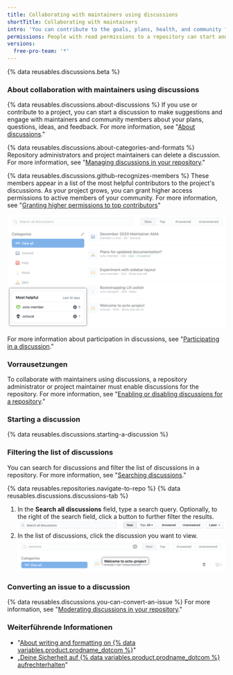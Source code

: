 ```yaml
---
title: Collaborating with maintainers using discussions
shortTitle: Collaborating with maintainers
intro: 'You can contribute to the goals, plans, health, and community for a project on {% data variables.product.product_name %} by communicating with the maintainers of the project in a discussion.'
permissions: People with read permissions to a repository can start and participate in discussions in the repository.
versions:
  free-pro-team: '*'
---
```


{% data reusables.discussions.beta %}

### About collaboration with maintainers using discussions

{% data reusables.discussions.about-discussions %} If you use or contribute to a project, you can start a discussion to make suggestions and engage with maintainers and community members about your plans, questions, ideas, and feedback. For more information, see "[‎About discussions](/discussions/collaborating-with-your-community-using-discussions/about-discussions)."

{% data reusables.discussions.about-categories-and-formats %} Repository administrators and project maintainers can delete a discussion. For more information, see "[Managing discussions in your repository](/discussions/managing-discussions-for-your-community/managing-discussions-in-your-repository#deleting-a-discussion)."

{% data reusables.discussions.github-recognizes-members %} These members appear in a list of the most helpful contributors to the project's discussions. As your project grows, you can grant higher access permissions to active members of your community. For more information, see "[Granting higher permissions to top contributors](/discussions/guides/granting-higher-permissions-to-top-contributors)"

![Most helpful contributors to discussions for a project](/assets/images/help/discussions/most-helpful.png)

For more information about participation in discussions, see "[Participating in a discussion](/discussions/collaborating-with-your-community-using-discussions/participating-in-a-discussion)."

### Vorrausetzungen

To collaborate with maintainers using discussions, a repository administrator or project maintainer must enable discussions for the repository. For more information, see "[Enabling or disabling discussions for a repository](/github/administering-a-repository/enabling-or-disabling-github-discussions-for-a-repository)."

### Starting a discussion

{% data reusables.discussions.starting-a-discussion %}

### Filtering the list of discussions

You can search for discussions and filter the list of discussions in a repository. For more information, see "[Searching discussions](/github/searching-for-information-on-github/searching-discussions)."

{% data reusables.repositories.navigate-to-repo %}
{% data reusables.discussions.discussions-tab %}
1. In the **Search all discussions** field, type a search query. Optionally, to the right of the search field, click a button to further filter the results. ![Search bar and buttons for filtering discussions](/assets/images/help/discussions/search-and-filter-controls.png)
1. In the list of discussions, click the discussion you want to view. ![Discussion search results](/assets/images/help/discussions/search-result.png)

### Converting an issue to a discussion

{% data reusables.discussions.you-can-convert-an-issue %} For more information, see "[Moderating discussions in your repository](/discussions/managing-discussions-for-your-community/moderating-discussions#converting-an-issue-to-a-discussion#converting-an-issue-to-a-discussion)."

### Weiterführende Informationen

- "[About writing and formatting on {% data variables.product.prodname_dotcom %}](/github/writing-on-github/about-writing-and-formatting-on-github)"
- „[Deine Sicherheit auf {% data variables.product.prodname_dotcom %} aufrechterhalten](/communities/maintaining-your-safety-on-github)"
